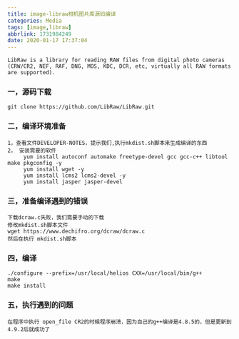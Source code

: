 ```yaml
---
title: image-libraw相机图片库源码编译
categories: Media
tags: [image,libraw]
abbrlink: 1731984249
date: 2020-01-17 17:37:04
---
```


~~~
LibRaw is a library for reading RAW files from digital photo cameras (CRW/CR2, NEF, RAF, DNG, MOS, KDC, DCR, etc, virtually all RAW formats are supported).
~~~

### 一，源码下载

~~~
git clone https://github.com/LibRaw/LibRaw.git
~~~

### 二，编译环境准备

~~~
1，查看文件DEVELOPER-NOTES，提示我们,执行mkdist.sh脚本来生成编译的东西
2， 安装需要的软件
	 yum install autoconf automake freetype-devel gcc gcc-c++ libtool make pkgconfig -y
	 yum install wget -y
	 yum install lcms2 lcms2-devel -y
	 yum install jasper jasper-devel
~~~

### 三，准备编译遇到的错误

~~~
下载dcraw.c失败，我们需要手动的下载
修改mkdist.sh脚本文件
wget https://www.dechifro.org/dcraw/dcraw.c
然后在执行 mkdist.sh脚本
~~~

### 四，编译

~~~
./configure --prefix=/usr/local/helios CXX=/usr/local/bin/g++
make
make install

~~~

### 五，执行遇到的问题

~~~
在程序中执行 open_file CR2的时候程序崩溃，因为自己的g++编译是4.8.5的，但是更新到4.9.2后就成功了
~~~

